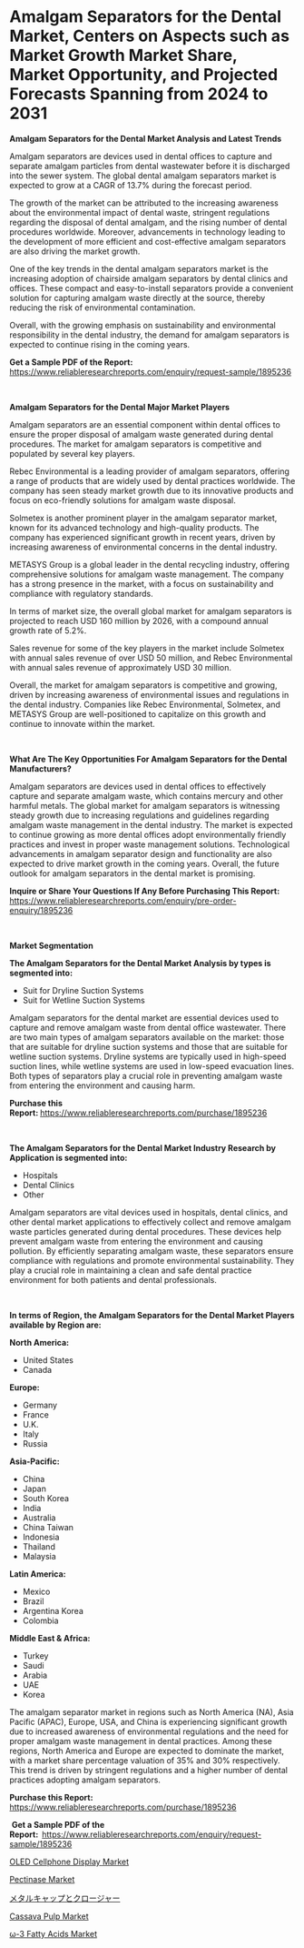 <p><h1>Amalgam Separators for the Dental Market, Centers on Aspects such as Market Growth Market Share, Market Opportunity, and Projected Forecasts Spanning from 2024 to 2031</h1></p><p><strong>Amalgam Separators for the Dental Market Analysis and Latest Trends</strong></p>
<p><p>Amalgam separators are devices used in dental offices to capture and separate amalgam particles from dental wastewater before it is discharged into the sewer system. The global dental amalgam separators market is expected to grow at a CAGR of 13.7% during the forecast period. </p><p>The growth of the market can be attributed to the increasing awareness about the environmental impact of dental waste, stringent regulations regarding the disposal of dental amalgam, and the rising number of dental procedures worldwide. Moreover, advancements in technology leading to the development of more efficient and cost-effective amalgam separators are also driving the market growth.</p><p>One of the key trends in the dental amalgam separators market is the increasing adoption of chairside amalgam separators by dental clinics and offices. These compact and easy-to-install separators provide a convenient solution for capturing amalgam waste directly at the source, thereby reducing the risk of environmental contamination.</p><p>Overall, with the growing emphasis on sustainability and environmental responsibility in the dental industry, the demand for amalgam separators is expected to continue rising in the coming years.</p></p>
<p><strong>Get a Sample PDF of the Report:&nbsp;</strong> <a href="https://www.reliableresearchreports.com/enquiry/request-sample/1895236">https://www.reliableresearchreports.com/enquiry/request-sample/1895236</a></p>
<p>&nbsp;</p>
<p><strong>Amalgam Separators for the Dental Major Market Players</strong></p>
<p><p>Amalgam separators are an essential component within dental offices to ensure the proper disposal of amalgam waste generated during dental procedures. The market for amalgam separators is competitive and populated by several key players.</p><p>Rebec Environmental is a leading provider of amalgam separators, offering a range of products that are widely used by dental practices worldwide. The company has seen steady market growth due to its innovative products and focus on eco-friendly solutions for amalgam waste disposal.</p><p>Solmetex is another prominent player in the amalgam separator market, known for its advanced technology and high-quality products. The company has experienced significant growth in recent years, driven by increasing awareness of environmental concerns in the dental industry.</p><p>METASYS Group is a global leader in the dental recycling industry, offering comprehensive solutions for amalgam waste management. The company has a strong presence in the market, with a focus on sustainability and compliance with regulatory standards.</p><p>In terms of market size, the overall global market for amalgam separators is projected to reach USD 160 million by 2026, with a compound annual growth rate of 5.2%.</p><p>Sales revenue for some of the key players in the market include Solmetex with annual sales revenue of over USD 50 million, and Rebec Environmental with annual sales revenue of approximately USD 30 million.</p><p>Overall, the market for amalgam separators is competitive and growing, driven by increasing awareness of environmental issues and regulations in the dental industry. Companies like Rebec Environmental, Solmetex, and METASYS Group are well-positioned to capitalize on this growth and continue to innovate within the market.</p></p>
<p>&nbsp;</p>
<p><strong>What Are The Key Opportunities For Amalgam Separators for the Dental Manufacturers?</strong></p>
<p><p>Amalgam separators are devices used in dental offices to effectively capture and separate amalgam waste, which contains mercury and other harmful metals. The global market for amalgam separators is witnessing steady growth due to increasing regulations and guidelines regarding amalgam waste management in the dental industry. The market is expected to continue growing as more dental offices adopt environmentally friendly practices and invest in proper waste management solutions. Technological advancements in amalgam separator design and functionality are also expected to drive market growth in the coming years. Overall, the future outlook for amalgam separators in the dental market is promising.</p></p>
<p><strong>Inquire or Share Your Questions If Any Before Purchasing This Report:</strong> <a href="https://www.reliableresearchreports.com/enquiry/pre-order-enquiry/1895236">https://www.reliableresearchreports.com/enquiry/pre-order-enquiry/1895236</a></p>
<p>&nbsp;</p>
<p><strong>Market Segmentation</strong></p>
<p><strong>The Amalgam Separators for the Dental Market Analysis by types is segmented into:</strong></p>
<p><ul><li>Suit for Dryline Suction Systems</li><li>Suit for Wetline Suction Systems</li></ul></p>
<p><p>Amalgam separators for the dental market are essential devices used to capture and remove amalgam waste from dental office wastewater. There are two main types of amalgam separators available on the market: those that are suitable for dryline suction systems and those that are suitable for wetline suction systems. Dryline systems are typically used in high-speed suction lines, while wetline systems are used in low-speed evacuation lines. Both types of separators play a crucial role in preventing amalgam waste from entering the environment and causing harm.</p></p>
<p><strong>Purchase this Report:&nbsp;</strong><a href="https://www.reliableresearchreports.com/purchase/1895236">https://www.reliableresearchreports.com/purchase/1895236</a></p>
<p>&nbsp;</p>
<p><strong>The Amalgam Separators for the Dental Market Industry Research by Application is segmented into:</strong></p>
<p><ul><li>Hospitals</li><li>Dental Clinics</li><li>Other</li></ul></p>
<p><p>Amalgam separators are vital devices used in hospitals, dental clinics, and other dental market applications to effectively collect and remove amalgam waste particles generated during dental procedures. These devices help prevent amalgam waste from entering the environment and causing pollution. By efficiently separating amalgam waste, these separators ensure compliance with regulations and promote environmental sustainability. They play a crucial role in maintaining a clean and safe dental practice environment for both patients and dental professionals.</p></p>
<p>&nbsp;</p>
<p><strong>In terms of Region, the Amalgam Separators for the Dental Market Players available by Region are:</strong></p>
<p>
    <p> <strong> North America: </strong>
        <ul>
            <li>United States</li>
            <li>Canada</li>
        </ul>
        </p> 
    <p> <strong> Europe: </strong>
        <ul>
            <li>Germany</li>
            <li>France</li>
            <li>U.K.</li>
            <li>Italy</li>
            <li>Russia</li>
        </ul>
        </p> 
    <p> <strong> Asia-Pacific: </strong>
        <ul>
            <li>China</li>
            <li>Japan</li>
            <li>South Korea</li>
            <li>India</li>
            <li>Australia</li>
            <li>China Taiwan</li>
            <li>Indonesia</li>
            <li>Thailand</li>
            <li>Malaysia</li>
        </ul>
        </p> 
    <p> <strong> Latin America: </strong>
        <ul>
            <li>Mexico</li>
            <li>Brazil</li>
            <li>Argentina Korea</li>
            <li>Colombia</li>
        </ul>
        </p> 
    <p> <strong> Middle East & Africa: </strong>
        <ul>
            <li>Turkey</li>
            <li>Saudi</li>
            <li>Arabia</li>
            <li>UAE</li>
            <li>Korea</li>
        </ul>
    </p>
    </p>
<p><p>The amalgam separator market in regions such as North America (NA), Asia Pacific (APAC), Europe, USA, and China is experiencing significant growth due to increased awareness of environmental regulations and the need for proper amalgam waste management in dental practices. Among these regions, North America and Europe are expected to dominate the market, with a market share percentage valuation of 35% and 30% respectively. This trend is driven by stringent regulations and a higher number of dental practices adopting amalgam separators.</p></p>
<p><strong>Purchase this Report: </strong><a href="https://www.reliableresearchreports.com/purchase/1895236">https://www.reliableresearchreports.com/purchase/1895236</a></p>
<p>&nbsp;<strong>Get a Sample PDF of the Report:&nbsp;&nbsp;</strong><a href="https://www.reliableresearchreports.com/enquiry/request-sample/1895236">https://www.reliableresearchreports.com/enquiry/request-sample/1895236</a></p>
<p><strong></strong></p>
<p><p><a href="https://noble-drawer-34c.notion.site/OLED-Cellphone-Display-Market-with-the-goal-of-estimating-the-market-size-and-future-growth-potentia-17e9a4aa01154d1d8210b639d3bba8c1">OLED Cellphone Display Market</a></p><p><a href="https://view.publitas.com/reportprime-1/decoding-the-pectinase-market-a-deep-dive-into-the-latest-market-trends-market-segmentation-and-competitive-analysis/">Pectinase Market</a></p><p><a href="https://medium.com/@aminavandervort2023/%E9%87%91%E5%B1%9E%E8%A3%BD%E3%81%AE%E3%82%AD%E3%83%A3%E3%83%83%E3%83%97%E3%81%A8%E3%83%95%E3%82%BF%E3%81%AE%E5%B8%82%E5%A0%B4%E5%88%86%E6%9E%90-%E3%81%9D%E3%81%AEcagr-%E5%B8%82%E5%A0%B4%E3%82%BB%E3%82%B0%E3%83%A1%E3%83%B3%E3%83%86%E3%83%BC%E3%82%B7%E3%83%A7%E3%83%B3-%E3%81%8A%E3%82%88%E3%81%B3%E3%82%B0%E3%83%AD%E3%83%BC%E3%83%90%E3%83%AB%E7%94%A3%E6%A5%AD%E6%A6%82%E8%A6%81-e74c6e8b700d">メタルキャップとクロージャー</a></p><p><a href="https://view.publitas.com/reportprime-1/cassava-pulp-market-a-comprehensive-report-of-its-market-share-growth-trends-2024-2031/">Cassava Pulp Market</a></p><p><a href="https://fearless-okapi-6c8.notion.site/3-Fatty-Acids-Market-Dynamics-2024-2031-Also-about-Its-Market-Trends-Projections-and-Opportunitie-1175aa1add1044f6b41992094e089c6c">ω-3 Fatty Acids Market</a></p></p>